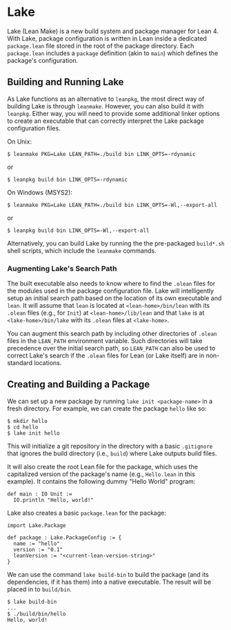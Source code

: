 # Lake

Lake (Lean Make) is a new build system and package manager for Lean 4.
With Lake, package configuration is written in Lean inside a dedicated `package.lean` file stored in the root of the package directory. Each `package.lean` includes a `package` definition (akin to `main`) which defines the package's configuration.

## Building and Running Lake

As Lake functions as an alternative to `leanpkg`, the most direct way of building Lake is through `leanmake`. However, you can also build it with `leanpkg`. Either way, you will need to provide some additional linker options to create an executable that can correctly interpret the Lake package configuration files.

On Unix:

```
$ leanmake PKG=Lake LEAN_PATH=./build bin LINK_OPTS=-rdynamic
```

or

```
$ leanpkg build bin LINK_OPTS=-rdynamic
```

On Windows (MSYS2):

```
$ leanmake PKG=Lake LEAN_PATH=./build bin LINK_OPTS=-Wl,--export-all
```

or

```
$ leanpkg build bin LINK_OPTS=-Wl,--export-all
```

Alternatively, you can build Lake by running the the pre-packaged `build*.sh` shell scripts, which include the `leanmake` commands.

### Augmenting Lake's Search Path

The built executable also needs to know where to find the `.olean` files for the modules used in the package configuration file. Lake will intelligently setup an initial search path based on the location of its own executable and `lean`. It will assume that `lean` is located at `<lean-home>/bin/lean` with its `.olean` files (e.g., for `Init`) at `<lean-home>/lib/lean` and that `lake` is at `<lake-home>/bin/lake` with its `.olean` files at `<lake-home>`.

You can augment this search path by including other directories of `.olean` files in the `LEAN_PATH` environment variable. Such directories will take precedence over the initial search path, so `LEAN_PATH` can also be used to correct Lake's search if the `.olean` files for Lean (or Lake itself) are in non-standard locations.

## Creating and Building a Package

We can set up a new package by running `lake init <package-name>` in a fresh directory. For example, we can create the package `hello` like so:

```
$ mkdir hello
$ cd hello
$ lake init hello
```

This will initialize a git repository in the directory with a basic `.gitignore` that ignores the build directory (i.e., `build`) where Lake outputs build files.

It will also create the root Lean file for the package, which uses the capitalized version of the package's name (e.g., `Hello.lean` in this example). It contains the following dummy "Hello World" program:

```lean
def main : IO Unit :=
  IO.println "Hello, world!"
```

Lake also creates a basic `package.lean` for the package:

```lean
import Lake.Package

def package : Lake.PackageConfig := {
  name := "hello"
  version := "0.1"
  leanVersion := "<current-lean-version-string>"
}
```

We can use the command `lake build-bin` to build the package (and its dependencies, if it has them) into a native executable. The result will be placed in to `build/bin`.

```
$ lake build-bin
...
$ ./build/bin/hello
Hello, world!
```
